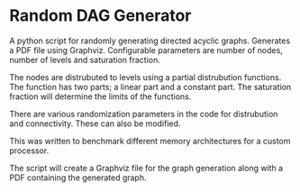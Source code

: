 # Random DAG Generator
A python script for randomly generating directed acyclic graphs. Generates a PDF file using Graphviz. Configurable parameters are number of nodes, number of levels and saturation fraction. 

The nodes are distrubuted to levels using a partial distrubution functions. The function has two parts; a linear part and a constant part. The saturation fraction will determine the limits of the functions. 

There are various randomization parameters in the code for distrubution and connectivity. These can also be modified. 

This was written to benchmark different memory architectures for a custom processor. 

The script will create a Graphviz file for the graph generation along with a PDF containing the generated graph. 
